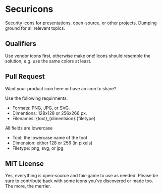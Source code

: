 # Securicons
Security icons for presentations, open-source, or other projects. Dumping ground for all relevant topics.

## Qualifiers
Use vendor icons first, otherwise make one!  Icons should resemble the solution, e.g. use the same colors at least.

## Pull Request
Want your product icon here or have an icon to share?

Use the following requirments:
- Formats: PNG, JPG, or SVG.
- Dimentions: 128x128 or 256x266 px.
- Filenames: {tool}_{dimentsion}.{filetype}

All fields are lowercase
- Tool: the lowercase name of the tool
- Dimension: either 128 or 256 (in pixels)
- Filetype: png, svg, or jpg

## MIT License
Yes, everything is open-source and fair-game to use as needed. Please be sure to contribute back with some icons you've discovered or made too.  The more, the merrier.
